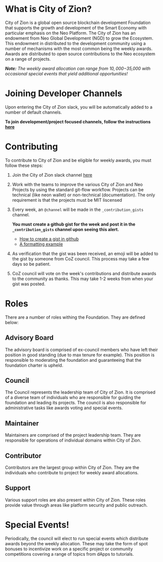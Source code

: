  # What is City of Zion?
 City of Zion is a global open source blockchain development Foundation that supports the growth and development of the Smart Economy
 with particular emphasis on the Neo Platform.  The City of Zion has an endowment from Neo Global Development (NGD) to grow the Ecosystem.
 This endowment in distributed to the development community using a number of mechanisms with the most common being the weekly awards.  Awards are distributed to open source contributions to the Neo ecosystem on a range of projects.
 
 *<b>Note:</b> The weekly award allocation can range from $10,000-$35,000 with occasional special events that yield additional opportunities!*
  
  
 # Joining Developer Channels
 Upon entering the City of Zion slack, you will be automatically added to a number of default channels.  
 
 <b>To join development/project focused channels, follow the instructions [here](https://get.slack.help/hc/en-us/articles/205239967-Browse-and-join-channels)</b>
 
 # Contributing
 
 To contribute to City of Zion and be eligible for weekly awards, you must follow these steps:
 
 1.  Join the City of Zion slack channel [here](https://join.slack.com/t/cityofzion/shared_invite/enQtMjcwOTUxNDc1ODU5LWU5ODBlYjhjMDNmNTE3ZDVhOTMzZDA5ODczMmEyMWNhNTdjOTFlM2Y1ZDVkYjM0NGU0OWFlNGVhOWY3ZTEzZTI)
 2. Work with the teams to improve the various City of Zion and Neo Projects by using the standard git-flow workflow.  Projects can be technical (like neon wallet) or non-technical (documentation). The only requirement is that the projects must be MIT liscensed 
 3. Every week, an `@channel` will be made in the `_contribution_gists` channel.  
 
    <b>You must create a github gist for the week and post it in the `_contribution_gists` channel upon seeing this alert.</b>
 
    * [How to create a gist in github](https://help.github.com/articles/creating-gists/)
    * [A formatting example](https://gist.github.com/nunojusto/67c9f316ca4606717ef2b5cae96afe30)
     
 4. As verification that the gist was been received, an emoji will be added to the gist by someone from CoZ council. This process may take a few days so be patient.
 5. CoZ council will vote on the week's contributions and distribute awards to the community as thanks.  This may take 1-2 weeks from when your gist was posted.
 
 # Roles
 There are a number of roles withing the Foundation.  They are defined below:
 
 ## Advisory Board
 The advisory board is comprised of ex-council members who have left their position in good standing (due to max tenure for example).  This position is responsible to moderating the foundation and guaranteeing that the foundation charter is upheld.
 
 ## Council
 The Council represents the leadership team of City of Zion.  It is comprised of a diverse team of individuals who are responsible for guiding the foundation and leading its projects.  The council is also responsible for administrative tasks like awards voting and special events.
 
 ## Maintainer
 Maintainers are comprised of the project leadership team.  They are responsible for operations of individual domains within City of Zion.
 
 ## Contributor
 Contributors are the largest group within City of Zion.  They are the individuals who contribute to project for weekly award allocations.
 
 ## Support
 Various support roles are also present within City of Zion.  These roles provide value through areas like platform security and public outreach.

# Special Events!
Periodically, the council will elect to run special events which distribute awards beyond the weekly allocation.  These may take the form of spot bonuses to incentivize work on a specific project or community competitions covering a range of topics from dApps to tutorials.
